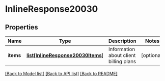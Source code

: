 # InlineResponse20030

## Properties
Name | Type | Description | Notes
------------ | ------------- | ------------- | -------------
**items** | [**list[InlineResponse20030Items]**](InlineResponse20030Items.md) | Information about client billing plans | [optional] 

[[Back to Model list]](../README.md#documentation-for-models) [[Back to API list]](../README.md#documentation-for-api-endpoints) [[Back to README]](../README.md)


